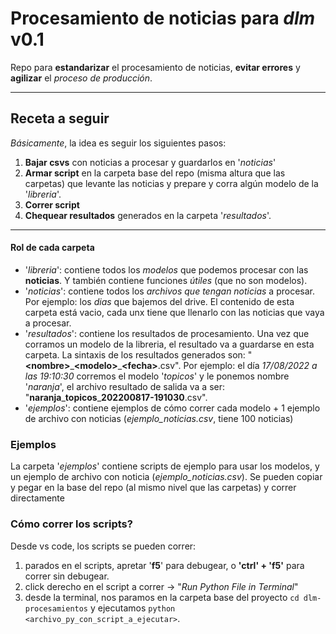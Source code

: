 # Procesamiento de noticias para ***dlm*** v0.1

Repo para **estandarizar** el procesamiento de noticias, **evitar errores** y **agilizar** el *proceso de producción*.

___

## Receta a seguir

*Básicamente*, la idea es seguir los siguientes pasos:

 1. **Bajar csvs** con noticias a procesar y guardarlos en '*noticias*'
 2. **Armar script** en la carpeta base del repo (misma altura que las carpetas) que levante las noticias y prepare y corra algún modelo de la '*libreria*'.
 3. **Correr script**
 4. **Chequear resultados** generados en la carpeta '*resultados*'.

___

#### **Rol de cada carpeta**

- '*libreria*': contiene todos los *modelos* que podemos procesar con las **noticias**. Y también contiene funciones *útiles* (que no son modelos).
- '*noticias*': contiene todos los *archivos que tengan noticias* a procesar. Por ejemplo: los *dias* que bajemos del drive. El contenido de esta carpeta está vacio, cada unx tiene que llenarlo con las noticias que vaya a procesar.
- '*resultados*': contiene los resultados de procesamiento. Una vez que corramos un modelo de la libreria, el resultado va a guardarse en esta carpeta. La sintaxis de los resultados generados son: "**\<nombre\>**\_**\<modelo\>**\_**\<fecha\>**.csv". Por ejemplo: el día *17/08/2022 a las 19:10:30* corremos el modelo '*topicos*' y le ponemos nombre '*naranja*', el archivo resultado de salida va a ser: "**naranja**\_**topicos**\_**202200817-191030**.csv".
- '*ejemplos*': contiene ejemplos de cómo correr cada modelo + 1 ejemplo de archivo con noticias (*ejemplo_noticias.csv*, tiene 100 noticias)

 ### **Ejemplos**

La carpeta '*ejemplos*' contiene scripts de ejemplo para usar los modelos, y un ejemplo de archivo con noticia (*ejemplo_noticias.csv*). Se pueden copiar y pegar en la base del repo (al mismo nivel que las carpetas) y correr directamente

### **Cómo correr los scripts?**

Desde vs code, los scripts se pueden correr:

1. parados en el scripts, apretar '**f5**' para debugear, o **'ctrl' + 'f5'** para correr sin debugear.
2. click derecho en el script a correr -> "*Run Python File in Terminal*"
3. desde la terminal, nos paramos en la carpeta base del proyecto `cd dlm-procesamientos` y ejecutamos `python <archivo_py_con_script_a_ejecutar>`.

